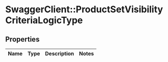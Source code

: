 # SwaggerClient::ProductSetVisibilityCriteriaLogicType

## Properties
Name | Type | Description | Notes
------------ | ------------- | ------------- | -------------


